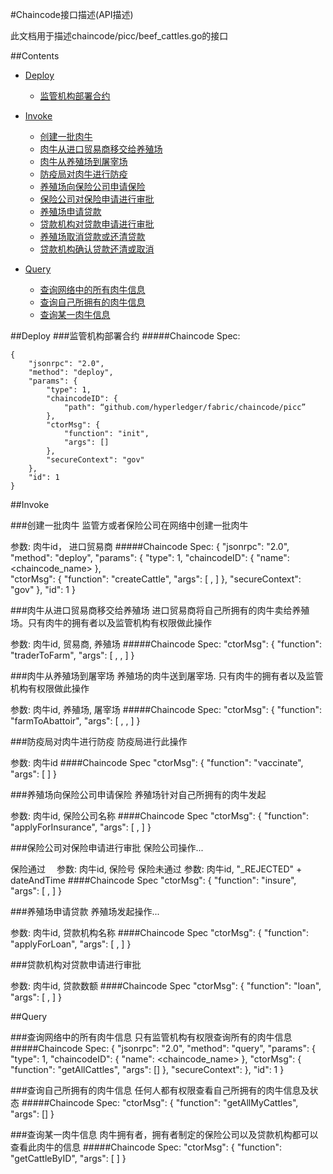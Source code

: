 #Chaincode接口描述(API描述)

此文档用于描述chaincode/picc/beef_cattles.go的接口

##Contents

* [Deploy](#deploy)
	* [监管机构部署合约](#监管机构部署合约)

* [Invoke](#invoke)
	* [创建一批肉牛](#创建一批肉牛)
	* [肉牛从进口贸易商移交给养殖场](#肉牛从进口贸易商移交给养殖场)
	* [肉牛从养殖场到屠宰场](#肉牛从养殖场到屠宰场)
	* [防疫局对肉牛进行防疫](#防疫局对肉牛进行防疫)
	* [养殖场向保险公司申请保险](#养殖场向保险公司申请保险)
	* [保险公司对保险申请进行审批](#保险公司对保险申请进行审批)
	* [养殖场申请贷款](#养殖场申请贷款)
	* [贷款机构对贷款申请进行审批](#贷款机构对贷款申请进行审批)
	* [养殖场取消贷款或还清贷款](#养殖场取消贷款或还清贷款)
	* [贷款机构确认贷款还清或取消](#贷款机构确认贷款还清或取消)
	
* [Query](#query)
	* [查询网络中的所有肉牛信息](#查询网络中的所有肉牛信息)
	* [查询自己所拥有的肉牛信息](#查询自己所拥有的肉牛信息)
	* [查询某一肉牛信息](#查询某一肉牛信息)

	
##Deploy
###监管机构部署合约
#####Chaincode Spec: 

	{
		"jsonrpc": "2.0",
		"method": "deploy",
		"params": {
			"type": 1,
			"chaincodeID": {
				"path": “github.com/hyperledger/fabric/chaincode/picc”
			},
			"ctorMsg": {
				"function": "init",
				"args": []
			},
			"secureContext": "gov"
		},
		"id": 1
	}


##Invoke

###创建一批肉牛
监管方或者保险公司在网络中创建一批肉牛

参数: 肉牛id， 进口贸易商
#####Chaincode Spec: 
	{
		"jsonrpc": "2.0",
		"method": "deploy",
		"params": {
			"type": 1,
			"chaincodeID": {
				"name": <chaincode_name>
			},			
			"ctorMsg": {
				"function": "createCattle",
				"args": [
				    <id>, <trader>
				]
			},
			"secureContext": "gov"
		},
		"id": 1
	}
	
###肉牛从进口贸易商移交给养殖场
进口贸易商将自己所拥有的肉牛卖给养殖场。只有肉牛的拥有者以及监管机构有权限做此操作

参数: 肉牛id, 贸易商, 养殖场
#####Chaincode Spec: 
			"ctorMsg": {
				"function": "traderToFarm",
				"args": [
				    <id>, <trader>, <farm>
				]
			}
	
###肉牛从养殖场到屠宰场
养殖场的肉牛送到屠宰场. 只有肉牛的拥有者以及监管机构有权限做此操作

参数: 肉牛id, 养殖场, 屠宰场
#####Chaincode Spec: 
			"ctorMsg": {
				"function": "farmToAbattoir",
				"args": [
				    <id>, <farm>, <abattoir>
				]
			}

###防疫局对肉牛进行防疫
防疫局进行此操作

参数: 肉牛id
####Chaincode Spec
			"ctorMsg": {
				"function": "vaccinate",
				"args": [
				    <id>
				]
			}

###养殖场向保险公司申请保险
养殖场针对自己所拥有的肉牛发起

参数: 肉牛id, 保险公司名称
####Chaincode Spec
			"ctorMsg": {
				"function": "applyForInsurance",
				"args": [
				    <id>, <insuranceCorp>
				]
			}

###保险公司对保险申请进行审批
保险公司操作...

保险通过　  参数: 肉牛id, 保险号
保险未通过  参数: 肉牛id, "_REJECTED" + dateAndTime
####Chaincode Spec
			"ctorMsg": {
				"function": "insure",
				"args": [
				    <id>, <InsuranceID>
				]
			}

###养殖场申请贷款
养殖场发起操作...

参数: 肉牛id, 贷款机构名称
####Chaincode Spec
			"ctorMsg": {
				"function": "applyForLoan",
				"args": [
				    <id>, <LoanCorp>
				]
			}

###贷款机构对贷款申请进行审批

参数: 肉牛id, 贷款数额
####Chaincode Spec
			"ctorMsg": {
				"function": "loan",
				"args": [
				    <id>, <loan>
				]
			}


##Query

###查询网络中的所有肉牛信息
只有监管机构有权限查询所有的肉牛信息
#####Chaincode Spec: 
	{
		"jsonrpc": "2.0",
		"method": "query",
		"params": {
			"type": 1,
			"chaincodeID": {
				"name":  <chaincode_name>
			},
			"ctorMsg": {
				"function": "getAllCattles",
				"args": []
			},
			"secureContext": <role>
		},
		"id": 1
	}

###查询自己所拥有的肉牛信息
任何人都有权限查看自己所拥有的肉牛信息及状态
#####Chaincode Spec: 
			"ctorMsg": {
				"function": "getAllMyCattles",
				"args": []
			}
			
###查询某一肉牛信息
肉牛拥有者，拥有者制定的保险公司以及贷款机构都可以查看此肉牛的信息
#####Chaincode Spec: 
			"ctorMsg": {
				"function": "getCattleByID",
				"args": [
				    <id>
				]
			}

